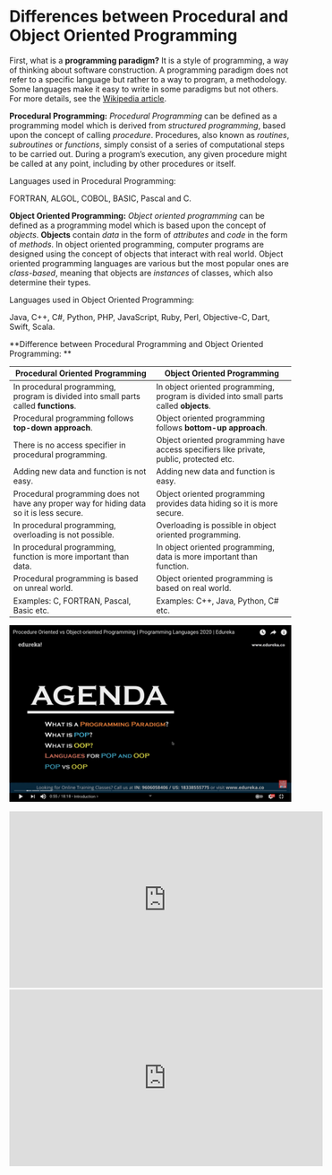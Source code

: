 # Differences between Procedural and Object Oriented Programming
First, what is a **programming paradigm?** It is a style of programming, a way of thinking about software construction. A programming paradigm does not refer to a specific language but rather to a way to program, a methodology. Some languages make it easy to write in some paradigms but not others. For more details, see the [Wikipedia article](https://en.wikipedia.org/wiki/Programming_paradigm).

**Procedural Programming:**
*Procedural Programming* can be defined as a programming model which is derived from *structured programming*, based upon the concept of calling *procedure*. Procedures, also known as *routines*, *subroutines* or *functions*, simply consist of a series of computational steps to be carried out. During a program’s execution, any given procedure might be called at any point, including by other procedures or itself.

Languages used in Procedural Programming:

FORTRAN, ALGOL, COBOL, 
BASIC, Pascal and C. 

**Object Oriented Programming:**
*Object oriented programming* can be defined as a programming model which is based upon the concept of *objects*. **Objects** contain *data* in the form of *attributes* and *code* in the form of *methods*. In object oriented programming, computer programs are designed using the concept of objects that interact with real world. Object oriented programming languages are various but the most popular ones are *class-based*, meaning that objects are *instances* of classes, which also determine their types.

Languages used in Object Oriented Programming:

Java, C++, C#, Python, 
PHP, JavaScript, Ruby, Perl, 
Objective-C, Dart, Swift, Scala. 


**Difference between Procedural Programming and Object Oriented Programming:
**

|Procedural Oriented Programming|	Object Oriented Programming|
|-------------------------------|--------------------------|
|In procedural programming, program is divided into small parts called **functions**.	|In object oriented programming, program is divided into small parts called **objects**.|
|Procedural programming follows **top-down approach**.|	Object oriented programming follows **bottom-up approach**.|
|There is no access specifier in procedural programming.|	Object oriented programming have access specifiers like private, public, protected etc.|
|Adding new data and function is not easy.|	Adding new data and function is easy.|
|Procedural programming does not have any proper way for hiding data so it is less secure.|	Object oriented programming provides data hiding so it is more secure.|
|In procedural programming, overloading is not possible.|	Overloading is possible in object oriented programming.|
|In procedural programming, function is more important than data.|	In object oriented programming, data is more important than function.|
|Procedural programming is based on unreal world.|	Object oriented programming is based on real world.|
|Examples: C, FORTRAN, Pascal, Basic etc.|	Examples: C++, Java, Python, C# etc.|

[![Procedural Programming vs Object Oriented Programming](ch-0-img.png)](https://youtu.be/-y8OTRJ7Cvo)

<iframe width="560" height="315"
src="https://www.youtube.com/embed/MUQfKFzIOeU" 
frameborder="0" 
allow="accelerometer; autoplay; encrypted-media; gyroscope; picture-in-picture" 
allowfullscreen></iframe>
<div class="embed-responsive embed-responsive-16by9">
<iframe width="560" height="315" src="https://www.youtube.com/embed/-y8OTRJ7Cvo" frameborder="0" allow="accelerometer; autoplay; clipboard-write; encrypted-media; gyroscope; picture-in-picture" allowfullscreen></iframe>
</div>